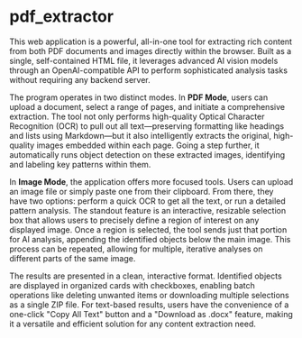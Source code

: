 # pdf_extractor
This web application is a powerful, all-in-one tool for extracting rich content from both PDF documents and images directly within the browser. Built as a single, self-contained HTML file, it leverages advanced AI vision models through an OpenAI-compatible API to perform sophisticated analysis tasks without requiring any backend server.

The program operates in two distinct modes. In **PDF Mode**, users can upload a document, select a range of pages, and initiate a comprehensive extraction. The tool not only performs high-quality Optical Character Recognition (OCR) to pull out all text—preserving formatting like headings and lists using Markdown—but it also intelligently extracts the original, high-quality images embedded within each page. Going a step further, it automatically runs object detection on these extracted images, identifying and labeling key patterns within them.

In **Image Mode**, the application offers more focused tools. Users can upload an image file or simply paste one from their clipboard. From there, they have two options: perform a quick OCR to get all the text, or run a detailed pattern analysis. The standout feature is an interactive, resizable selection box that allows users to precisely define a region of interest on any displayed image. Once a region is selected, the tool sends just that portion for AI analysis, appending the identified objects below the main image. This process can be repeated, allowing for multiple, iterative analyses on different parts of the same image.

The results are presented in a clean, interactive format. Identified objects are displayed in organized cards with checkboxes, enabling batch operations like deleting unwanted items or downloading multiple selections as a single ZIP file. For text-based results, users have the convenience of a one-click "Copy All Text" button and a "Download as .docx" feature, making it a versatile and efficient solution for any content extraction need.
